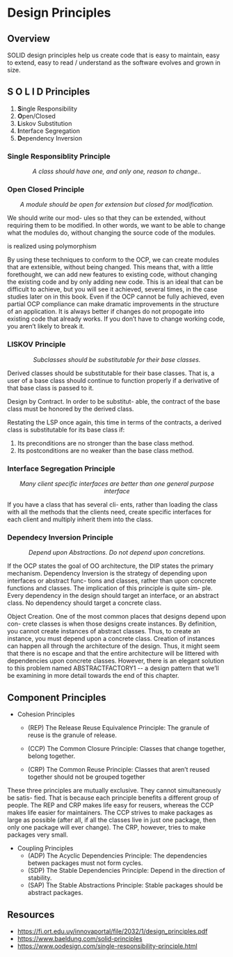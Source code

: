 # Design Principles

## Overview
SOLID design principles help us create code that is easy to maintain, easy to extend, easy to read / understand as the software evolves and grown in size.

## S O L I D Principles
1. **S**ingle Responsibility
2. **O**pen/Closed
3. **L**iskov Substitution
4. **I**nterface Segregation
5. **D**ependency Inversion

### Single Responsiblity Principle
<p align="center">
  <i>A class should have one, and only one, reason to change..</i>
</p>


### Open Closed Principle
<p align="center">
  <i>A module should be open for extension but closed for modification.</i>
</p>

We should write our mod- ules so that they can be extended, without requiring them to be modified. In other words, we want to be able to change what the modules do, without changing the source code of the modules.

is realized using polymorphism

By using these techniques to conform to the OCP, we can create modules that are extensible, without being changed. This means that, with a little forethought, we can add new features to existing code, without changing the existing code and by only adding new code. This is an ideal that can be difficult to achieve, but you will see it achieved, several times, in the case studies later on in this book.
Even if the OCP cannot be fully achieved, even partial OCP compliance can make dramatic improvements in the structure of an application. It is always better if changes do not propogate into existing code that already works. If you don’t have to change working code, you aren’t likely to break it.



### LISKOV Principle
<p align="center">
  <i>Subclasses should be substitutable for their base classes.</i>
</p>

Derived classes should be substitutable for their base classes. That is, a user of a base class should continue to function properly if a derivative of that base class is passed to it.

Design by Contract. In order to be substitut- able, the contract of the base class must be honored by the derived class.

Restating the LSP once again, this time in terms of the contracts, a derived class is substitutable for its base class if:
1. Its preconditions are no stronger than the base class method.
2. Its postconditions are no weaker than the base class method.

### Interface Segregation Principle
<p align="center">
  <i>Many client specific interfaces are better than one general purpose interface</i>
</p>

If you have a class that has several cli- ents, rather than loading the class with all the methods that the clients need, create specific interfaces for each client and multiply inherit them into the class.

### Dependecy Inversion Principle
<p align="center">
  <i>Depend upon Abstractions. Do not depend upon concretions.</i>
</p>

If the OCP states the goal of OO architecture, the DIP states the primary mechanism. Dependency Inversion is the strategy of depending upon interfaces or abstract func- tions and classes, rather than upon concrete functions and classes. 
The implication of this principle is quite sim- ple. Every dependency in the design should target an interface, or an abstract class. No dependency should target a concrete class.

Object Creation. One of the most common places that designs depend upon con- crete classes is when those designs create instances. By definition, you cannot create instances of abstract classes. Thus, to create an instance, you must depend upon a concrete class.
Creation of instances can happen all through the architecture of the design. Thus, it might seem that there is no escape and that the entire architecture will be littered with dependencies upon concrete classes. However, there is an elegant solution to this problem named ABSTRACTFACTORY1 -- a design pattern that we’ll be examining in more detail towards the end of this chapter.

## Component Principles
- Cohesion Principles
  - (REP) The Release Reuse Equivalence Principle: The granule of reuse is the granule of release.
  
  - (CCP) The Common Closure Principle: Classes that change together, belong together.
  
  - (CRP) The Common Reuse Principle: Classes that aren’t reused together should not be grouped together
  
These three principles are mutually exclusive. They cannot simultaneously be satis- fied. That is because each principle benefits a different group of people. The REP and CRP makes life easy for reusers, whereas the CCP makes life easier for maintainers. The CCP strives to make packages as large as possible (after all, if all the classes live in just one package, then only one package will ever change). The CRP, however, tries to make packages very small.

- Coupling Principles
  - (ADP) The Acyclic Dependencies Principle: The dependencies betwen packages must not form cycles.
  - (SDP) The Stable Dependencies Principle: Depend in the direction of stability.
  - (SAP) The Stable Abstractions Principle: Stable packages should be abstract packages.

## Resources
- https://fi.ort.edu.uy/innovaportal/file/2032/1/design_principles.pdf
- https://www.baeldung.com/solid-principles
- https://www.oodesign.com/single-responsibility-principle.html
